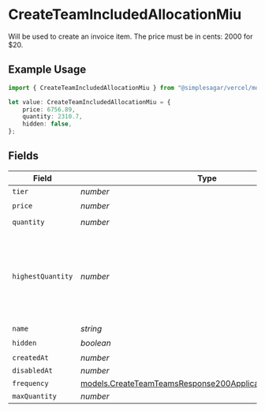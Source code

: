 # CreateTeamIncludedAllocationMiu

Will be used to create an invoice item. The price must be in cents: 2000 for $20.

## Example Usage

```typescript
import { CreateTeamIncludedAllocationMiu } from "@simplesagar/vercel/models/createteamop.js";

let value: CreateTeamIncludedAllocationMiu = {
    price: 6756.89,
    quantity: 2310.7,
    hidden: false,
};
```

## Fields

| Field                                                                                                                        | Type                                                                                                                         | Required                                                                                                                     | Description                                                                                                                  |
| ---------------------------------------------------------------------------------------------------------------------------- | ---------------------------------------------------------------------------------------------------------------------------- | ---------------------------------------------------------------------------------------------------------------------------- | ---------------------------------------------------------------------------------------------------------------------------- |
| `tier`                                                                                                                       | *number*                                                                                                                     | :heavy_minus_sign:                                                                                                           | N/A                                                                                                                          |
| `price`                                                                                                                      | *number*                                                                                                                     | :heavy_check_mark:                                                                                                           | N/A                                                                                                                          |
| `quantity`                                                                                                                   | *number*                                                                                                                     | :heavy_check_mark:                                                                                                           | N/A                                                                                                                          |
| `highestQuantity`                                                                                                            | *number*                                                                                                                     | :heavy_minus_sign:                                                                                                           | The highest quantity in the current period. Used to render the correct enable/disable UI for add-ons.                        |
| `name`                                                                                                                       | *string*                                                                                                                     | :heavy_minus_sign:                                                                                                           | N/A                                                                                                                          |
| `hidden`                                                                                                                     | *boolean*                                                                                                                    | :heavy_check_mark:                                                                                                           | N/A                                                                                                                          |
| `createdAt`                                                                                                                  | *number*                                                                                                                     | :heavy_minus_sign:                                                                                                           | N/A                                                                                                                          |
| `disabledAt`                                                                                                                 | *number*                                                                                                                     | :heavy_minus_sign:                                                                                                           | N/A                                                                                                                          |
| `frequency`                                                                                                                  | [models.CreateTeamTeamsResponse200ApplicationJSONFrequency](../models/createteamteamsresponse200applicationjsonfrequency.md) | :heavy_minus_sign:                                                                                                           | N/A                                                                                                                          |
| `maxQuantity`                                                                                                                | *number*                                                                                                                     | :heavy_minus_sign:                                                                                                           | N/A                                                                                                                          |
